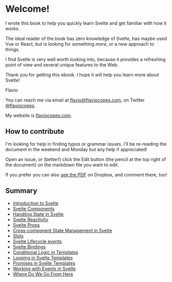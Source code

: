 # Welcome!

I wrote this book to help you quickly learn Svelte and get familiar with how it works.

The ideal reader of the book has zero knowledge of Svelte, has maybe used Vue or React, but is looking for something _more_, or a new approach to things.

I find Svelte is very well worth looking into, because it provides a refreshing point of view and several unique features to the Web.

Thank you for getting this ebook. I hope it will help you learn more about Svelte!

Flavio

You can reach me via email at [flavio@flaviocopes.com](mailto:flavio@flaviocopes.com), on Twitter [@flaviocopes](https://twitter.com/flaviocopes).

My website is [flaviocopes.com](https://flaviocopes.com).

## How to contribute

I'm looking for help in finding typos or grammar issues. I'll be re-reading the document in the weekend and Monday but any help if appreciated!

Open an issue, or (better!) click the Edit button (the pencil at the top right of the document) on the markdown file you want to edit.

If you prefer you can also [see the PDF](https://www.dropbox.com/s/ejea6scayntdroq/Svelte%20Handbook.pdf?dl=0) on Dropbox, and comment there, too!

## Summary

- [Introduction to Svelte](content/Introduction%20to%20Svelte.md)
- [Svelte Components](content/Svelte%20Components.md)
- [Handling State in Svelte](content/Handling%20State%20in%20Svelte.md)
- [Svelte Reactivity](content/Svelte%20Reactivity.md)
- [Svelte Props](content/Svelte%20Props.md)
- [Cross-component State Management in Svelte](content/Cross-component%20State%20Management%20in%20Svelte.md)
- [Slots](content/Svelte%20Slots.md)
- [Svelte Lifecycle events](content/Svelte%20Lifecycle%20Events.md)
- [Svelte Bindings](content/Svelte%20Bindings.md)
- [Conditional Logic in Templates](content/Conditional%20Logic%20in%20Templates.md)
- [Looping in Svelte Templates](content/Looping%20in%20Svelte%20Templates.md)
- [Promises in Svelte Templates](content/Promises%20in%20Svelte%20Templates.md)
- [Working with Events in Svelte](content/Working%20with%20Events%20in%20Svelte.md)
- [Where Do We Go From Here](content/Where%20Do%20We%20Go%20From%20Here.md)
